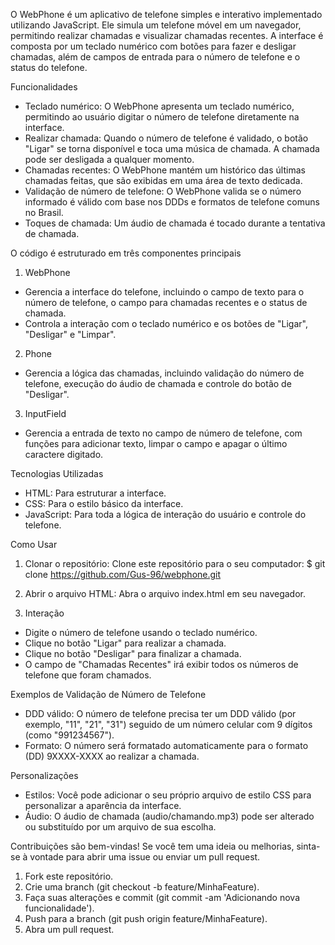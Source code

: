   O WebPhone é um aplicativo de telefone simples e interativo implementado utilizando JavaScript. Ele simula um telefone móvel em um navegador, permitindo realizar chamadas 
e visualizar chamadas recentes. A interface é composta por um teclado numérico com botões para fazer e desligar chamadas, além de campos de entrada para o número de telefone 
e o status do telefone.

Funcionalidades
- Teclado numérico: O WebPhone apresenta um teclado numérico, permitindo ao usuário digitar o número de telefone diretamente na interface.
- Realizar chamada: Quando o número de telefone é validado, o botão "Ligar" se torna disponível e toca uma música de chamada. A chamada pode ser desligada a qualquer momento.
- Chamadas recentes: O WebPhone mantém um histórico das últimas chamadas feitas, que são exibidas em uma área de texto dedicada.
- Validação de número de telefone: O WebPhone valida se o número informado é válido com base nos DDDs e formatos de telefone comuns no Brasil.
- Toques de chamada: Um áudio de chamada é tocado durante a tentativa de chamada.
  
O código é estruturado em três componentes principais
1. WebPhone
- Gerencia a interface do telefone, incluindo o campo de texto para o número de telefone, o campo para chamadas recentes e o status de chamada.
- Controla a interação com o teclado numérico e os botões de "Ligar", "Desligar" e "Limpar".

2. Phone
- Gerencia a lógica das chamadas, incluindo validação do número de telefone, execução do áudio de chamada e controle do botão de "Desligar".

3. InputField
- Gerencia a entrada de texto no campo de número de telefone, com funções para adicionar texto, limpar o campo e apagar o último caractere digitado.

Tecnologias Utilizadas
- HTML: Para estruturar a interface.
- CSS: Para o estilo básico da interface.
- JavaScript: Para toda a lógica de interação do usuário e controle do telefone.

Como Usar
1. Clonar o repositório: Clone este repositório para o seu computador:
$ git clone https://github.com/Gus-96/webphone.git

2. Abrir o arquivo HTML: Abra o arquivo index.html em seu navegador.

3. Interação
- Digite o número de telefone usando o teclado numérico.
- Clique no botão "Ligar" para realizar a chamada.
- Clique no botão "Desligar" para finalizar a chamada.
- O campo de "Chamadas Recentes" irá exibir todos os números de telefone que foram chamados.

Exemplos de Validação de Número de Telefone
- DDD válido: O número de telefone precisa ter um DDD válido (por exemplo, "11", "21", "31") seguido de um número celular com 9 dígitos (como "991234567").
- Formato: O número será formatado automaticamente para o formato (DD) 9XXXX-XXXX ao realizar a chamada.

Personalizações
- Estilos: Você pode adicionar o seu próprio arquivo de estilo CSS para personalizar a aparência da interface.
- Áudio: O áudio de chamada (audio/chamando.mp3) pode ser alterado ou substituído por um arquivo de sua escolha.

Contribuições são bem-vindas! Se você tem uma ideia ou melhorias, sinta-se à vontade para abrir uma issue ou enviar um pull request.
1. Fork este repositório.
2. Crie uma branch (git checkout -b feature/MinhaFeature).
3. Faça suas alterações e commit (git commit -am 'Adicionando nova funcionalidade').
4. Push para a branch (git push origin feature/MinhaFeature).
5. Abra um pull request.
